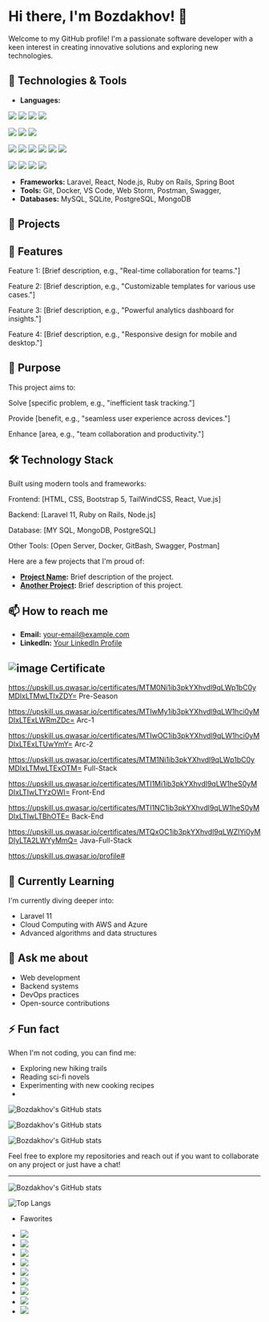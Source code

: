 # Hi there, I'm Bozdakhov! 👋

Welcome to my GitHub profile! I'm a passionate software developer with a keen interest in creating innovative solutions and exploring new technologies.

## 🔧 Technologies & Tools

- **Languages:** 

<img src="https://img.shields.io/badge/GitHub-100000?style=for-the-badge&logo=github&logoColor=white"/> <img src="https://img.shields.io/badge/GitLab-330F63?style=for-the-badge&logo=gitlab&logoColor=white"/>
<img src="https://img.shields.io/badge/HTML-239120?style=for-the-badge&logo=html5&logoColor=white"/> <img src="https://img.shields.io/badge/CSS-239120?&style=for-the-badge&logo=css3&logoColor=white"/>

<img src="https://img.shields.io/badge/JavaScript-F7DF1E?style=for-the-badge&logo=javascript&logoColor=black"/> <img src="https://img.shields.io/badge/TypeScript-007ACC?style=for-the-badge&logo=typescript&logoColor=white"/> <img src="https://img.shields.io/badge/Node.js-43853D?style=for-the-badge&logo=node.js&logoColor=white"/>

<img src="https://img.shields.io/badge/C-00599C?style=for-the-badge&logo=c&logoColor=white"/> <img src="https://img.shields.io/badge/PHP-777BB4?style=for-the-badge&logo=php&logoColor=white"/> <img src="https://img.shields.io/badge/Ruby-CC342D?style=for-the-badge&logo=ruby&logoColor=white"/>
<img src="https://img.shields.io/badge/Laravel-FF2D20?style=for-the-badge&logo=laravel&logoColor=white"/> <img src="https://img.shields.io/badge/Ruby_on_Rails-CC0000?style=for-the-badge&logo=ruby-on-rails&logoColor=white"/> <img src="https://img.shields.io/badge/Spring-6DB33F?style=for-the-badge&logo=spring&logoColor=white"/>

<img src="https://img.shields.io/badge/MySQL-00000F?style=for-the-badge&logo=mysql&logoColor=white"/> <img src="https://img.shields.io/badge/SQLite-07405E?style=for-the-badge&logo=sqlite&logoColor=white"/> <img src="https://img.shields.io/badge/PostgreSQL-316192?style=for-the-badge&logo=postgresql&logoColor=white"/> <img src="https://img.shields.io/badge/MongoDB-4EA94B?style=for-the-badge&logo=mongodb&logoColor=white"/>


- **Frameworks:** Laravel, React, Node.js, Ruby on Rails, Spring Boot
- **Tools:** Git, Docker, VS Code, Web Storm, Postman, Swagger,
- **Databases:** MySQL, SQLite, PostgreSQL, MongoDB

## 🚀 Projects

## 🌟 Features

Feature 1: [Brief description, e.g., "Real-time collaboration for teams."]

Feature 2: [Brief description, e.g., "Customizable templates for various use cases."]

Feature 3: [Brief description, e.g., "Powerful analytics dashboard for insights."]

Feature 4: [Brief description, e.g., "Responsive design for mobile and desktop."]

## 🎯 Purpose

This project aims to:

Solve [specific problem, e.g., "inefficient task tracking."]

Provide [benefit, e.g., "seamless user experience across devices."]

Enhance [area, e.g., "team collaboration and productivity."]

## 🛠️ Technology Stack

Built using modern tools and frameworks:

Frontend: [HTML, CSS, Bootstrap 5, TailWindCSS, React, Vue.js]

Backend: [Laravel 11, Ruby on Rails, Node.js]

Database: [MY SQL, MongoDB, PostgreSQL]

Other Tools: [Open Server, Docker, GitBash, Swagger, Postman]

Here are a few projects that I'm proud of:

- **[Project Name](https://github.com/Bozdakhov/project-name):** Brief description of the project.
- **[Another Project](https://github.com/Bozdakhov/another-project):** Brief description of this project.

## 📫 How to reach me

- **Email:** [your-email@example.com](mailto:your-email@example.com)
- **LinkedIn:** [Your LinkedIn Profile](https://linkedin.com/in/your-profile)

## ![image](https://github.com/user-attachments/assets/491f8bd7-c732-4f74-9570-308321672625) Certificate


https://upskill.us.qwasar.io/certificates/MTM0Ni1ib3pkYXhvdl9qLWp1bC0yMDIxLTMwLTIxZDY=       Pre-Season

https://upskill.us.qwasar.io/certificates/MTIwMy1ib3pkYXhvdl9qLW1hci0yMDIxLTExLWRmZDc=       Arc-1

https://upskill.us.qwasar.io/certificates/MTIwOC1ib3pkYXhvdl9qLW1hci0yMDIxLTExLTUwYmY=        Arc-2

https://upskill.us.qwasar.io/certificates/MTM1Ni1ib3pkYXhvdl9qLWp1bC0yMDIxLTMwLTExOTM=        Full-Stack

https://upskill.us.qwasar.io/certificates/MTI1Mi1ib3pkYXhvdl9qLW1heS0yMDIxLTIwLTYzOWI=       Front-End

https://upskill.us.qwasar.io/certificates/MTI1NC1ib3pkYXhvdl9qLW1heS0yMDIxLTIwLTBhOTE=        Back-End

https://upskill.us.qwasar.io/certificates/MTQxOC1ib3pkYXhvdl9qLWZlYi0yMDIyLTA2LWYyMmQ=       Java-Full-Stack

https://upskill.us.qwasar.io/profile#

## 🌱 Currently Learning

I'm currently diving deeper into:

- Laravel 11
- Cloud Computing with AWS and Azure
- Advanced algorithms and data structures

## 💬 Ask me about

- Web development
- Backend systems
- DevOps practices
- Open-source contributions

## ⚡ Fun fact

When I'm not coding, you can find me:

- Exploring new hiking trails
- Reading sci-fi novels
- Experimenting with new cooking recipes
- 


![Bozdakhov's GitHub stats](https://github-readme-stats.vercel.app/api?username={username}&theme=blue-green)

![Bozdakhov's GitHub stats](https://github-readme-stats.vercel.app/api?username={username}&theme=blue-green)

![Bozdakhov's GitHub stats](https://github-readme-stats.vercel.app/api/top-langs/?username={username}&theme=blue-green)



Feel free to explore my repositories and reach out if you want to collaborate on any project or just have a chat!

---
![Bozdakhov's GitHub stats](https://github-readme-stats.vercel.app/api?username=Bozdakhov&show_icons=true&theme=radical)

![Top Langs](https://github-readme-stats.vercel.app/api/top-langs/?username=Bozdakhov&layout=compact&theme=radical)
- Faworites 

- <img src="https://aleen42.github.io/badges/src/lamborghini.svg"/>
- <img src="https://aleen42.github.io/badges/src/bugatti.svg"/>
- <img src="https://aleen42.github.io/badges/src/porsche.svg"/>
- <img src="https://aleen42.github.io/badges/src/tesla.svg"/>
- <img src="https://aleen42.github.io/badges/src/ferrari.svg"/>
- <img src="https://aleen42.github.io/badges/src/koenigsegg.svg"/>
- <img src="https://aleen42.github.io/badges/src/bmw.svg"/>
- <img src="https://aleen42.github.io/badges/src/land_rover.svg"/>
- <img src="https://aleen42.github.io/badges/src/mercedes_benz.svg"/>

<!---https://github.com/antistereotip/Badges-for-GitHub
Bozdakhov/Bozdakhov is a ✨ special ✨ repository because its `README.md` (this file) appears on your GitHub profile.
You can click the Preview link to take a look at your changes.
--->
